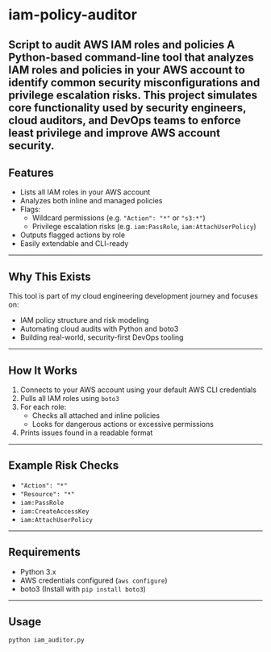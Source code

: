 # iam-policy-auditor
Script to audit AWS IAM roles and policies
A Python-based command-line tool that analyzes IAM roles and policies in your AWS account to identify common security misconfigurations and privilege escalation risks.
This project simulates core functionality used by security engineers, cloud auditors, and DevOps teams to enforce least privilege and improve AWS account security.
---
## Features
- Lists all IAM roles in your AWS account
- Analyzes both inline and managed policies
- Flags:
  - Wildcard permissions (e.g. `"Action": "*"` or `"s3:*"`)
  - Privilege escalation risks (e.g. `iam:PassRole`, `iam:AttachUserPolicy`)
- Outputs flagged actions by role
- Easily extendable and CLI-ready

---

## Why This Exists

This tool is part of my cloud engineering development journey and focuses on:

- IAM policy structure and risk modeling
- Automating cloud audits with Python and boto3
- Building real-world, security-first DevOps tooling

---

## How It Works

1. Connects to your AWS account using your default AWS CLI credentials
2. Pulls all IAM roles using `boto3`
3. For each role:
   - Checks all attached and inline policies
   - Looks for dangerous actions or excessive permissions
4. Prints issues found in a readable format

---

## Example Risk Checks

- `"Action": "*"`  
- `"Resource": "*"`  
- `iam:PassRole`  
- `iam:CreateAccessKey`  
- `iam:AttachUserPolicy`

---

## Requirements

- Python 3.x
- AWS credentials configured (`aws configure`)
- boto3 (Install with `pip install boto3`)

---

## Usage

```bash
python iam_auditor.py
